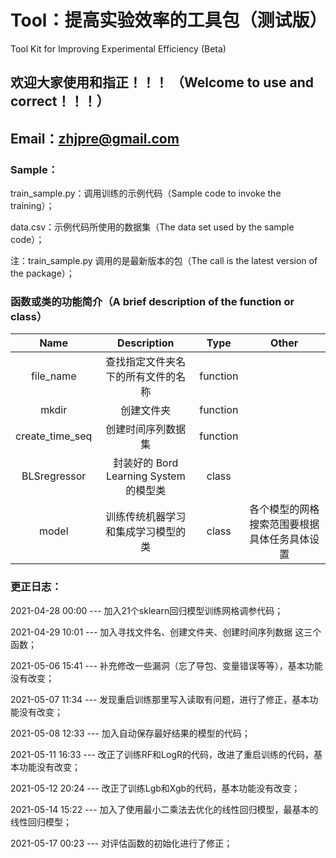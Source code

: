 # Tool：提高实验效率的工具包（测试版）
Tool Kit for Improving Experimental Efficiency (Beta)


## 欢迎大家使用和指正！！！ （Welcome to use and correct！！！）   
## Email：zhjpre@gmail.com


### Sample：

train_sample.py：调用训练的示例代码（Sample code to invoke the training）；

data.csv：示例代码所使用的数据集（The data set used by the sample code）；

注：train_sample.py 调用的是最新版本的包（The call is the latest version of the package）；


### 函数或类的功能简介（A brief description of the function or class）

| Name      | Description | Type     |   Other  |
| :----:        |    :----:   |    :----:   |    :----:   |
| file_name      |  查找指定文件夹名下的所有文件的名称  |  function  |    |
| mkdir   |  创建文件夹 | function  |    |
| create_time_seq   |  创建时间序列数据集  |  function  |     |
| BLSregressor   |  封装好的 Bord Learning System 的模型类  | class  |     |
| model   |  训练传统机器学习和集成学习模型的类  |  class |   各个模型的网格搜索范围要根据具体任务具体设置   |


### 更正日志：

2021-04-28 00:00 --- 加入21个sklearn回归模型训练网格调参代码；

2021-04-29 10:01 --- 加入寻找文件名、创建文件夹、创建时间序列数据 这三个函数；

2021-05-06 15:41 --- 补充修改一些漏洞（忘了导包、变量错误等等），基本功能没有改变；

2021-05-07 11:34 --- 发现重启训练那里写入读取有问题，进行了修正，基本功能没有改变；

2021-05-08 12:33 --- 加入自动保存最好结果的模型的代码；

2021-05-11 16:33 --- 改正了训练RF和LogR的代码，改进了重启训练的代码，基本功能没有改变；

2021-05-12 20:24 --- 改正了训练Lgb和Xgb的代码，基本功能没有改变；

2021-05-14 15:22 --- 加入了使用最小二乘法去优化的线性回归模型，最基本的线性回归模型；

2021-05-17 00:23 --- 对评估函数的初始化进行了修正；






